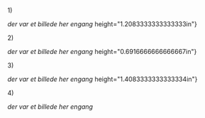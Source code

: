 1\)

*der var et billede her engang*
height="1.2083333333333333in"}

2\)

*der var et billede her engang*
height="0.6916666666666667in"}

3\)

*der var et billede her engang*
height="1.4083333333333334in"}

4\)

*der var et billede her engang*
